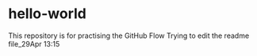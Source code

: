 # hello-world
This repository is for practising the GitHub Flow
Trying to edit the readme file_29Apr 13:15
